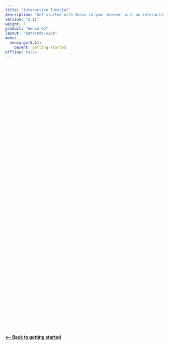 ```yaml
---
title: "Interactive Tutorial"
description: "Get started with Sensu in your browser with an interactive tutorial. Learn the basics of Sensu Go and monitor a web server."
version: "5.11"
weight: 3
product: "Sensu Go"
layout: "katacoda-wide"
menu:
  sensu-go-5.11:
    parent: getting-started
offline: false
---
```


<script src="//katacoda.com/embed.js"></script>
<div id="katacoda-scenario-1"
    data-katacoda-id="sensu/sandbox"
    data-katacoda-color="2c3458"
    style="height: 800px; padding-top: 10px;"></div>

<br><br>
[**<-- Back to getting started**](../get-started)
